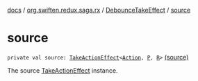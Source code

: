 [docs](../../index.md) / [org.swiften.redux.saga.rx](../index.md) / [DebounceTakeEffect](index.md) / [source](./source.md)

# source

`private val source: `[`TakeActionEffect`](../../org.swiften.redux.saga.common/-take-action-effect/index.md)`<`[`Action`](index.md#Action)`, `[`P`](index.md#P)`, `[`R`](index.md#R)`>` [(source)](https://github.com/protoman92/KotlinRedux/tree/master/common/common-rx-saga/src/main/kotlin/org/swiften/redux/saga/rx/DebounceTakeEffect.kt#L22)

The source [TakeActionEffect](../../org.swiften.redux.saga.common/-take-action-effect/index.md) instance.

